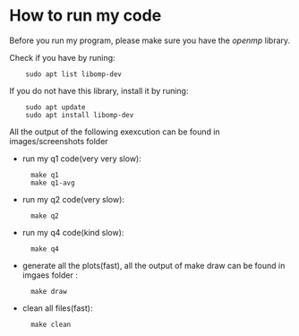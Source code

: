 # How to run my code

Before you run my program, please make sure you have the *openmp* library.

Check if you have by runing: 

        sudo apt list libomp-dev

If you do not have this library, install it by runing:

        sudo apt update
        sudo apt install libomp-dev

All the output of the following exexcution can be found in images/screenshots folder

* run my q1 code(very very slow):

        make q1
        make q1-avg

* run my q2 code(very slow):

        make q2

* run my q4 code(kind slow):

        make q4

* generate all the plots(fast),  all the output of make draw can be found in imgaes folder
:

        make draw
        

* clean all files(fast):

        make clean

